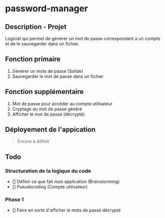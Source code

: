# password-manager

## Description - Projet
Logiciel qui permet de générer un mot de passe correspondant a un compte et de le sauvegarder dans un fichier. 

## Fonction primaire
1. Générer un mots de passe (Solide)
2. Sauvegarder le mot de passe dans un fichier

## Fonction supplémentaire
1. Mot de passe pour accéder au compte utilisateur
2. Cryptage du mot de passe généré
3. Afficher le mot de passe (décrypté)

## Déployement de l'appication
> Encore à définir

## Todo
### Structuration de la logique du code
- [] Définir ce que fait mon application (Brainstorming)
- [] Pseudocoding (Compte utilisateur)

### Phase 1
- [] Faire en sorte d'afficher le mots de passe décrypté